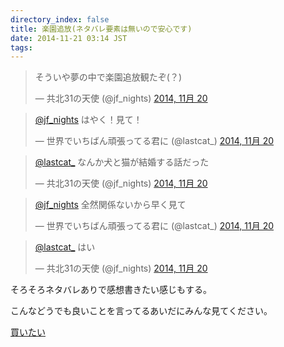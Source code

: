 ```yaml
---
directory_index: false
title: 楽園追放(ネタバレ要素は無いので安心です)
date: 2014-11-21 03:14 JST
tags:
---
```


<blockquote class="twitter-tweet" lang="ja"><p>そういや夢の中で楽園追放観たぞ(？)</p>&mdash; 共北31の天使 (@jf_nights) <a href="https://twitter.com/jf_nights/status/535309488664739841">2014, 11月 20</a></blockquote>
<blockquote class="twitter-tweet" lang="ja"><p><a href="https://twitter.com/jf_nights">@jf_nights</a> はやく！見て！</p>&mdash; 世界でいちばん頑張ってる君に (@lastcat_) <a href="https://twitter.com/lastcat_/status/535309560227971072">2014, 11月 20</a></blockquote>
<blockquote class="twitter-tweet" lang="ja"><p><a href="https://twitter.com/lastcat_">@lastcat_</a> なんか犬と猫が結婚する話だった</p>&mdash; 共北31の天使 (@jf_nights) <a href="https://twitter.com/jf_nights/status/535309682127040514">2014, 11月 20</a></blockquote>
<blockquote class="twitter-tweet" lang="ja"><p><a href="https://twitter.com/jf_nights">@jf_nights</a> 全然関係ないから早く見て</p>&mdash; 世界でいちばん頑張ってる君に (@lastcat_) <a href="https://twitter.com/lastcat_/status/535310095014297601">2014, 11月 20</a></blockquote>
<blockquote class="twitter-tweet" lang="ja"><p><a href="https://twitter.com/lastcat_">@lastcat_</a> はい</p>&mdash; 共北31の天使 (@jf_nights) <a href="https://twitter.com/jf_nights/status/535310328104353792">2014, 11月 20</a></blockquote>

<script async src="//platform.twitter.com/widgets.js" charset="utf-8"></script>

そろそろネタバレありで感想書きたい感じもする。

こんなどうでも良いことを言ってるあいだにみんな見てください。

[買いたい](http://www.amazon.co.jp/dp/B00NHU4UK6)
